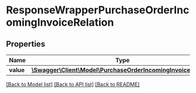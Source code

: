 # ResponseWrapperPurchaseOrderIncomingInvoiceRelation

## Properties
Name | Type | Description | Notes
------------ | ------------- | ------------- | -------------
**value** | [**\Swagger\Client\Model\PurchaseOrderIncomingInvoiceRelation**](PurchaseOrderIncomingInvoiceRelation.md) |  | [optional] 

[[Back to Model list]](../../README.md#documentation-for-models) [[Back to API list]](../../README.md#documentation-for-api-endpoints) [[Back to README]](../../README.md)

